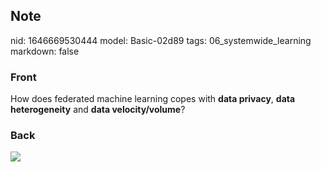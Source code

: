 ## Note
nid: 1646669530444
model: Basic-02d89
tags: 06_systemwide_learning
markdown: false

### Front
How does federated machine learning copes with <b>data privacy</b>,
<b>data heterogeneity</b> and <b>data velocity/volume</b>?

### Back
<img src="paste-579094ee5af22a1b6b0329cdf65414ac1feb93e7.jpg">
